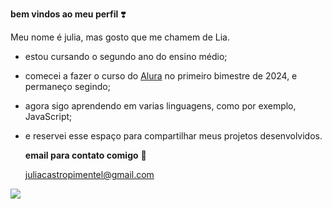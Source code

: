 **bem vindos ao meu perfil** ❣️

Meu nome é julia, mas gosto que me chamem de Lia.
- estou cursando o segundo ano do ensino médio;
- comecei a fazer o curso do [Alura](https://www.alura.com.br) no primeiro bimestre de 2024, e permaneço segindo;
- agora sigo aprendendo em varias linguagens, como por exemplo, JavaScript;
- e reservei esse espaço para compartilhar meus projetos desenvolvidos.

  **email para contato comigo** 📧
  
  juliacastropimentel@gmail.com 

![](https://media.tenor.com/cpPYMLsLGmsAAAAj/%E5%A4%A9%E7%AB%BA%E9%BC%A0%E6%A3%AE%E6%A3%AE-%E6%B0%B4%E8%B1%9A.gif)
